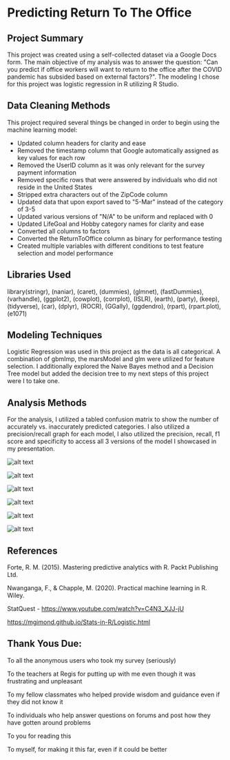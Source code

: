 # Predicting Return To The Office


## Project Summary
This project was created using a self-collected dataset via a Google Docs form. The main objective of my analysis was to answer the question: "Can you predict if office workers will want to return to the office after the COVID pandemic has subsided based on external factors?". The modeling I chose for this project was logistic regression in R utilizing R Studio.

## Data Cleaning Methods
This project required several things be changed in order to begin using the machine learning model:
* Updated column headers for clarity and ease
* Removed the timestamp column that Google automatically assigned as key values for each row
* Removed the UserID column as it was only relevant for the survey payment information
* Removed specific rows that were answered by individuals who did not reside in the United States
* Stripped extra characters out of the ZipCode column
* Updated data that upon export saved to "5-Mar" instead of the category of 3-5
* Updated various versions of "N/A" to be uniform and replaced with 0
* Updated LifeGoal and Hobby category names for clarity and ease
* Converted all columns to factors
* Converted the ReturnToOffice column as binary for performance testing
* Created multiple variables with different conditions to test feature selection and model performance


## Libraries Used
library(stringr), (naniar), (caret), (dummies), (glmnet), (fastDummies), (varhandle), (ggplot2), (cowplot), (corrplot), (ISLR), (earth), (party), (keep), (tidyverse), (car), (dplyr), (ROCR), (GGally), (ggdendro), (rpart), (rpart.plot), (e1071)

## Modeling Techniques
Logistic Regression was used in this project as the data is all categorical. A combination of gbmImp, the marsModel and glm were utilized for feature selection. I additionally explored the Naive Bayes method and a Decision Tree model but added the decision tree to my next steps of this project were I to take one.

## Analysis Methods
For the analysis, I utilized a tabled confusion matrix to show the number of accurately vs. inaccurately predicted categories. I also utilized a precision/recall graph for each model, I also utilized the precision, recall, f1 score and specificity to access all 3 versions of the model I showcased in my presentation.

![alt text](https://user-images.githubusercontent.com/50388830/123482298-3d139f80-d5c2-11eb-962b-e20addbc850c.png)

![alt text](https://user-images.githubusercontent.com/50388830/123482297-3d139f80-d5c2-11eb-8c09-f3298081b168.png)

![alt text](https://user-images.githubusercontent.com/50388830/123482304-3e44cc80-d5c2-11eb-85ab-ddd2753701b7.png)

![alt text](https://user-images.githubusercontent.com/50388830/123482306-3e44cc80-d5c2-11eb-97e9-79cabfedcf6b.png)

![alt text](https://user-images.githubusercontent.com/50388830/123482299-3dac3600-d5c2-11eb-84c5-6b33bd1289ee.png)

![alt text](https://user-images.githubusercontent.com/50388830/123482302-3e44cc80-d5c2-11eb-90ee-1332602d1e69.png)




## References
Forte, R. M. (2015). Mastering predictive analytics with R. Packt Publishing Ltd.

Nwanganga, F., &amp; Chapple, M. (2020). Practical machine learning in R. Wiley. 

StatQuest - https://www.youtube.com/watch?v=C4N3_XJJ-jU

https://mgimond.github.io/Stats-in-R/Logistic.html

  
  
  
  
## Thank Yous Due:
To all the anonymous users who took my survey (seriously)

To the teachers at Regis for putting up with me even though it was frustrating and unpleasant

To my fellow classmates who helped provide wisdom and guidance even if they did not know it

To individuals who help answer questions on forums and post how they have gotten around problems

To you for reading this

To myself, for making it this far, even if it could be better

  
  

  

  
